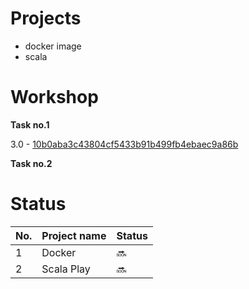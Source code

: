 # Projects

- docker image
- scala 

# Workshop

<b>Task no.1</b>

3.0 - [10b0aba3c43804cf5433b91b499fb4ebaec9a86b](https://github.com/pkuszn/e-biznes/tree/10b0aba3c43804cf5433b91b499fb4ebaec9a86b)

<b>Task no.2</b>

## 

# Status

| No. | Project name | Status |
|-------------|----------|--------------|
| 1 | Docker | :soon: |
| 2 | Scala Play | :soon: |